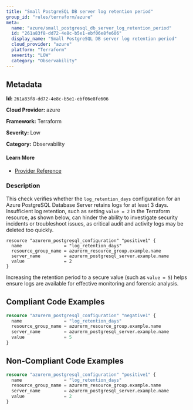 ```yaml
---
title: "Small PostgreSQL DB server log retention period"
group_id: "rules/terraform/azure"
meta:
  name: "azure/small_postgresql_db_server_log_retention_period"
  id: "261a83f8-dd72-4e8c-b5e1-ebf06e8fe606"
  display_name: "Small PostgreSQL DB server log retention period"
  cloud_provider: "azure"
  platform: "Terraform"
  severity: "LOW"
  category: "Observability"
---
```

## Metadata

**Id:** `261a83f8-dd72-4e8c-b5e1-ebf06e8fe606`

**Cloud Provider:** azure

**Framework:** Terraform

**Severity:** Low

**Category:** Observability

#### Learn More

 - [Provider Reference](https://registry.terraform.io/providers/hashicorp/azurerm/latest/docs/resources/postgresql_configuration)

### Description

 This check verifies whether the `log_retention_days` configuration for an Azure PostgreSQL Database Server retains logs for at least 3 days. Insufficient log retention, such as setting `value = 2` in the Terraform resource, as shown below, can hinder the ability to investigate security incidents or troubleshoot issues, as critical audit and activity logs may be deleted too quickly.

```
resource "azurerm_postgresql_configuration" "positive1" {
  name                = "log_retention_days"
  resource_group_name = azurerm_resource_group.example.name
  server_name         = azurerm_postgresql_server.example.name
  value               = 2
}
```

Increasing the retention period to a secure value (such as `value = 5`) helps ensure logs are available for effective monitoring and forensic analysis.


## Compliant Code Examples
```terraform
resource "azurerm_postgresql_configuration" "negative1" {
  name                = "log_retention_days"
  resource_group_name = azurerm_resource_group.example.name
  server_name         = azurerm_postgresql_server.example.name
  value               = 5
}
```
## Non-Compliant Code Examples
```terraform
resource "azurerm_postgresql_configuration" "positive1" {
  name                = "log_retention_days"
  resource_group_name = azurerm_resource_group.example.name
  server_name         = azurerm_postgresql_server.example.name
  value               = 2
}
```